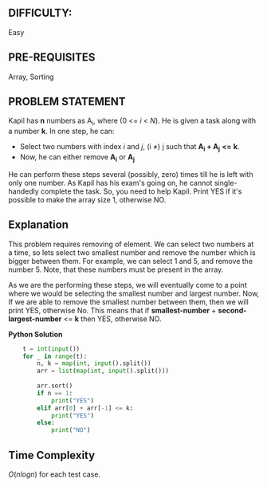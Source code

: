## DIFFICULTY:

Easy

## PRE-REQUISITES

Array, Sorting

## PROBLEM STATEMENT

Kapil has **n** numbers as A<sub>i</sub>, where ($0$ <= $i$ < $N$). He is given a task along with a number **k**. In one step, he can:

- Select two numbers with index *i* and *j*, (i $\neq$) j such that **A<sub>i</sub> + A<sub>j</sub>** **<=** **k**.
- Now, he can either remove **A<sub>i</sub>** or **A<sub>j</sub>**

He can perform these steps several (possibly, zero) times till he is left with only one number. As Kapil has his exam's going on, he cannot single-handedly complete the task. So, you need to help Kapil. Print YES if it's possible to make the array size 1, otherwise NO.

## Explanation

This problem requires removing of element. We can select two numbers at a time, so lets select two smallest number and remove the number which is bigger between them. For example, we can select 1 and 5, and remove the number 5. Note, that these numbers must be present in the array.

As we are the performing these steps, we will eventually come to a point where we would be selecting the smallest number and largest number. Now, If we are able to remove the smallest number between them, then we will print YES, otherwise No. This means that if **smallest-number** + **second-largest-number** <= **k** then YES, otherwise NO.

**Python Solution**

```python
    t = int(input())
    for _ in range(t):
        n, k = map(int, input().split())
        arr = list(map(int, input().split()))
        
        arr.sort()
        if n == 1:
            print("YES")
        elif arr[0] + arr[-1] <= k:
            print("YES")
        else:
            print("NO")
```

## Time Complexity

$O$($nlogn$) for each test case.